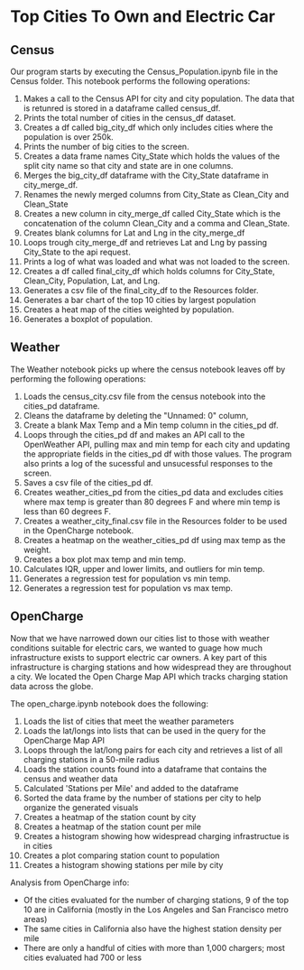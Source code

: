 # Top Cities To Own and Electric Car

## Census

Our program starts by executing the Census_Population.ipynb file in the Census folder. This notebook performs the following operations:

1. Makes a call to the Census API for city and city population. The data that is retunred is stored in a dataframe called census_df.
2. Prints the total number of cities in the census_df dataset.
3. Creates a df called big_city_df which only includes cities where the population is over 250k.
4. Prints the number of big cities to the screen.
5. Creates a data frame names City_State which holds the values of the split city name so that city and state are in one columns.
6. Merges the big_city_df dataframe with the City_State dataframe in city_merge_df.
7. Renames the newly merged columns from City_State as Clean_City and Clean_State
8. Creates a new column in city_merge_df called City_State which is the concatenation of the column Clean_City and a comma and Clean_State. 
9. Creates blank columns for Lat and Lng in the city_merge_df
9. Loops trough city_merge_df and retrieves Lat and Lng by passing City_State to the api request.
10. Prints a log of what was loaded and what was not loaded to the screen.
11. Creates a df called final_city_df which holds columns for City_State, Clean_City, Population, Lat, and Lng.
12. Generates a csv file of the final_city_df to the Resources folder.
13. Generates a bar chart of the top 10 cities by largest population
14. Creates a heat map of the cities weighted by population.
15. Generates a boxplot of population.

## Weather

The Weather notebook picks up where the census notebook leaves off by performing the following operations:

1. Loads the census_city.csv file from the census notebook into the cities_pd dataframe.
2. Cleans the dataframe by deleting the "Unnamed: 0" column,
3. Create a blank Max Temp and a Min temp column in the cities_pd df.
4. Loops through the cities_pd df and makes an API call to the OpenWeather API, pulling max and min temp for each city and updating the appropriate fields in the cities_pd df with those values. The program also prints a log of the sucessful and unsucessful responses to the screen.
5. Saves a csv file of the cities_pd df.
6. Creates weather_cities_pd from the cities_pd data and excludes cities where max temp is greater than 80 degrees F and where min temp is less than 60 degrees F.
7. Creates a weather_city_final.csv file in the Resources folder to be used in the OpenCharge notebook.
8. Creates a heatmap on the weather_cities_pd df using max temp as the weight.
9. Creates a box plot max temp and min temp.
10. Calculates IQR, upper and lower limits, and outliers for min temp.
11. Generates a regression test for population vs min temp.
12. Generates a regression test for population vs max temp.  


## OpenCharge
Now that we have narrowed down our cities list to those with weather conditions suitable for electric cars, we wanted to guage how much infrastructure exists to support electric car owners. A key part of this infrastructure is charging stations and how widespread they are throughout a city. We located the Open Charge Map API which tracks charging station data across the globe.

The open_charge.ipynb notebook does the following:
1. Loads the list of cities that meet the weather parameters
2. Loads the lat/longs into lists that can be used in the query for the OpenCharge Map API
3. Loops through the lat/long pairs for each city and retrieves a list of all charging stations in a 50-mile radius
4. Loads the station counts found into a dataframe that contains the census and weather data
5. Calculated 'Stations per Mile' and added to the dataframe
6. Sorted the data frame by the number of stations per city to help organize the generated visuals
7. Creates a heatmap of the station count by city
8. Creates a heatmap of the station count per mile
9. Creates a histogram showing how widespread charging infrastructue is in cities
10. Creates a plot comparing station count to population
11. Creates a histogram showing stations per mile by city

Analysis from OpenCharge info:
- Of the cities evaluated for the number of charging stations, 9 of the top 10 are in California (mostly in the Los Angeles and San Francisco metro areas)
- The same cities in California also have the highest station density per mile
- There are only a handful of cities with more than 1,000 chargers; most cities evaluated had 700 or less

